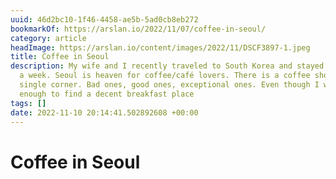 ```yaml
---
uuid: 46d2bc10-1f46-4458-ae5b-5ad0cb8eb272
bookmarkOf: https://arslan.io/2022/11/07/coffee-in-seoul/
category: article
headImage: https://arslan.io/content/images/2022/11/DSCF3897-1.jpeg
title: Coffee in Seoul
description: My wife and I recently traveled to South Korea and stayed in Seoul for
  a week. Seoul is heaven for coffee/café lovers. There is a coffee shop on every
  single corner. Bad ones, good ones, exceptional ones. Even though I wasn't lucky
  enough to find a decent breakfast place
tags: []
date: 2022-11-10 20:14:41.502892608 +00:00
---
```

# Coffee in Seoul

